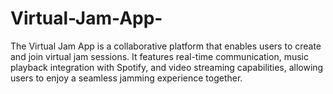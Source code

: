 # Virtual-Jam-App-
The Virtual Jam App is a collaborative platform that enables users to create and join virtual jam sessions. It features real-time communication, music playback integration with Spotify, and video streaming capabilities, allowing users to enjoy a seamless jamming experience together.
